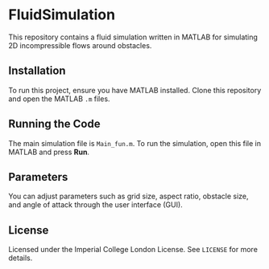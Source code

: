 # FluidSimulation
This repository contains a fluid simulation written in MATLAB for simulating 2D incompressible flows around obstacles.

## Installation
To run this project, ensure you have MATLAB installed. Clone this repository and open the MATLAB `.m` files.

## Running the Code
The main simulation file is `Main_fun.m`. To run the simulation, open this file in MATLAB and press **Run**.

## Parameters
You can adjust parameters such as grid size, aspect ratio, obstacle size, and angle of attack through the user interface (GUI).

## License
Licensed under the Imperial College London License. See `LICENSE` for more details.
